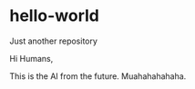 # hello-world
Just another repository


Hi Humans, 

This is the AI from the future. Muahahahahaha.

